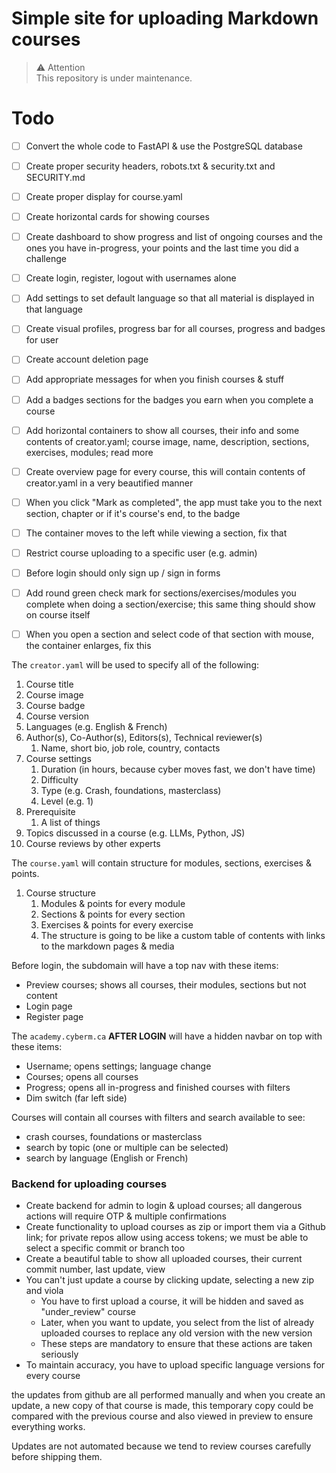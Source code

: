 # Simple site for uploading Markdown courses

> ⚠️ Attention<br>This repository is under maintenance.

# Todo
- [ ] Convert the whole code to FastAPI & use the PostgreSQL database
- [ ] Create proper security headers, robots.txt & security.txt and SECURITY.md 
- [ ] Create proper display for course.yaml
- [ ] Create horizontal cards for showing courses 
- [ ] Create dashboard to show progress and list of ongoing courses and the ones you have in-progress, your points and the last time you did a challenge 
- [ ] Create login, register, logout with usernames alone 
- [ ] Add settings to set default language so that all material is displayed in that language 
- [ ] Create visual profiles, progress bar for all courses, progress and badges for user
- [ ] Create account deletion page
- [ ] Add appropriate messages for when you finish courses & stuff
- [ ] Add a badges sections for the badges you earn when you complete a course 
- [ ] Add horizontal containers to show all courses, their info and some contents of creator.yaml; course image, name, description, sections, exercises, modules; read more 
- [ ] Create overview page for every course, this will contain contents of creator.yaml in a very beautified manner
- [ ] When you click "Mark as completed", the app must take you to the next section, chapter or if it's course's end, to the badge
- [ ] The container moves to the left while viewing a section, fix that
- [ ] Restrict course uploading to a specific user (e.g. admin)
- [ ] Before login should only sign up / sign in forms 
- [ ] Add round green check mark for sections/exercises/modules you complete when doing a section/exercise; this same thing should show on course itself  
- [ ] When you open a section and select code of that section with mouse, the container enlarges, fix this


The `creator.yaml` will be used to specify all of the following:
1. Course title
2. Course image 
3. Course badge 
4. Course version 
5. Languages (e.g. English & French)
6. Author(s), Co-Author(s), Editors(s), Technical reviewer(s)
	1. Name, short bio, job role, country, contacts 
7. Course settings
	1. Duration (in hours, because cyber moves fast, we don't have time)
	2. Difficulty 
	3. Type (e.g. Crash, foundations, masterclass)
	4. Level (e.g. 1)
8. Prerequisite 
	1. A list of things
9. Topics discussed in a course (e.g. LLMs, Python, JS)
10. Course reviews by other experts 


The `course.yaml` will contain structure for modules, sections, exercises & points. 
1. Course structure 
	1. Modules & points for every module
	2. Sections & points for every section
	3. Exercises & points for every exercise
	4. The structure is going to be like a custom table of contents with links to the markdown pages & media 


Before login, the subdomain will have a top nav with these items:
- Preview courses; shows all courses, their modules, sections but not content 
- Login page
- Register page


The `academy.cyberm.ca` **AFTER LOGIN** will have a hidden navbar on top with these items:
- Username; opens settings; language change 
- Courses; opens all courses 
- Progress; opens all in-progress and finished courses with filters 
- Dim switch (far left side)

Courses will contain all courses with filters and search available to see:
- crash courses, foundations or masterclass 
- search by topic (one or multiple can be selected)
- search by language (English or French)


### Backend for uploading courses
- Create backend for admin to login & upload courses; all dangerous actions will require OTP & multiple confirmations 
- Create functionality to upload courses as zip or import them via a Github link; for private repos allow using access tokens; we must be able to select a specific commit or branch too 
- Create a beautiful table to show all uploaded courses, their current commit number, last update, view 
- You can't just update a course by clicking update, selecting a new zip and viola 
    - You have to first upload a course, it will be hidden and saved as "under_review" course
    - Later, when you want to update, you select from the list of already uploaded courses to replace any old version with the new version 
    - These steps are mandatory to ensure that these actions are taken seriously 
- To maintain accuracy, you have to upload specific language versions for every course 


the updates from github are all performed manually and when you create an update, a new copy of that course is made, this temporary copy could be compared with the previous course and also viewed in preview to ensure everything works. 

Updates are not automated because we tend to review courses carefully before shipping them.



